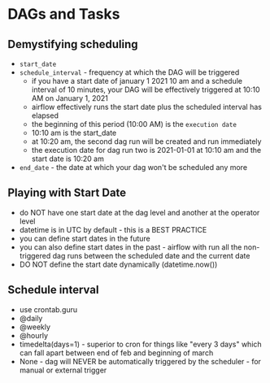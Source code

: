 # DAGs and Tasks

## Demystifying scheduling

- `start_date`
- `schedule_interval` - frequency at which the DAG will be triggered
  - if you have a start date of january 1 2021 10 am and a schedule interval of 10 minutes, your DAG will be effectively triggered at 10:10 AM on January 1, 2021
  - airflow effectively runs the start date plus the scheduled interval has elapsed
  - the beginning of this period (10:00 AM) is the `execution date`
  - 10:10 am is the start_date
  - at 10:20 am, the second dag run will be created and run immediately
  - the execution date for dag run two is 2021-01-01 at 10:10 am and the start date is 10:20 am
- `end_date` - the date at which your dag won't be scheduled any more

## Playing with Start Date

- do NOT have one start date at the dag level and another at the operator level
- datetime is in UTC by default - this is a BEST PRACTICE
- you can define start dates in the future
- you can also define start dates in the past - airflow with run all the non-triggered dag runs between the scheduled date and the current date
- DO NOT define the start date dynamically (datetime.now())

## Schedule interval

- use crontab.guru
- @daily
- @weekly
- @hourly
- timedelta(days=1) - superior to cron for things like "every 3 days" which can fall apart between end of feb and beginning of march
- None - dag will NEVER be automatically triggered by the scheduler - for manual or external trigger
